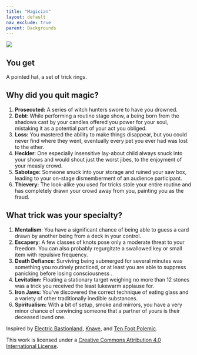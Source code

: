 ```yaml
---
title: "Magician"
layout: default
nav_exclude: true
parent: Backgrounds
---
```


![](https://aboleth-overlords.com/wp-content/uploads/2020/09/20-675x1024.png)

## You get

A pointed hat, a set of trick rings.

## Why did you quit magic?

1. **Prosecuted:** A series of witch hunters swore to have you drowned.
2. **Debt**: While performing a routine stage show, a being born from the shadows cast by your candles offered you power for your soul, mistaking it as a potential part of your act you obliged.
3. **Loss:** You mastered the ability to make things disappear, but you could never find where they went, eventually every pet you ever had was lost to the ether.
4. **Heckler**: One especially insensitive lay-about child always snuck into your shows and would shout just the worst jibes, to the enjoyment of your measly crowd.
5. **Sabotage:** Someone snuck into your storage and ruined your saw box, leading to your on-stage dismemberment of an audience participant.
6. **Thievery:** The look-alike you used for tricks stole your entire routine and has completely drawn your crowd away from you, painting you as the fraud.

## What trick was your specialty?

1. **Mentalism**: You have a significant chance of being able to guess a card drawn by another being from a deck in your control.
2. **Escapery**: A few classes of knots pose only a moderate threat to your freedom. You can also probably regurgitate a swallowed key or small item with repulsive frequency.
3. **Death Defiance**: Surviving being submerged for several minutes was something you routinely practiced, or at least you are able to suppress panicking before losing consciousness .
4. **Levitation:** Floating a stationary target weighing no more than 12 stones was a trick you received the least lukewarm applause for.
5. **Iron Jaws:** You've discovered the correct technique of eating glass and a variety of other traditionally inedible substances.
6. **Spiritualism:** With a bit of setup, smoke and mirrors, you have a very minor chance of convincing someone that a partner of yours is their deceased loved one.

Inspired by [Electric Bastionland](https://chrismcdee.itch.io/electric-bastionland), [Knave](https://www.drivethrurpg.com/product/250888/Knave), and [Ten Foot Polemic](http://tenfootpolemic.blogspot.com/2014/01/200-failed-medieval-careers.html).

This work is licensed under a [Creative Commons Attribution 4.0 International License](http://creativecommons.org/licenses/by/4.0/).
